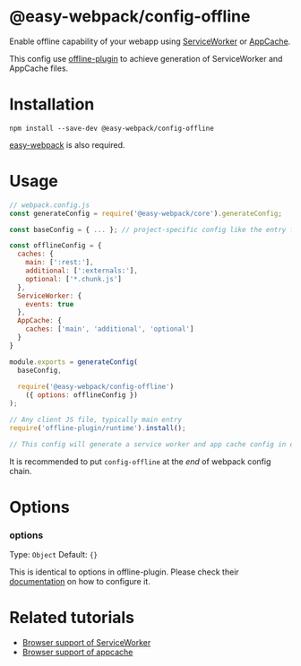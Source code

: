 # @easy-webpack/config-offline
Enable offline capability of your webapp using [ServiceWorker](https://developer.mozilla.org/en/docs/Web/API/Service_Worker_API) or [AppCache](https://developer.mozilla.org/en-US/docs/Web/HTML/Using_the_application_cache).

This config use [offline-plugin](https://github.com/NekR/offline-plugin) to achieve generation of ServiceWorker and AppCache files.

# Installation
```
npm install --save-dev @easy-webpack/config-offline
```

[easy-webpack](https://github.com/easy-webpack/core) is also required.

# Usage
```js
// webpack.config.js
const generateConfig = require('@easy-webpack/core').generateConfig;

const baseConfig = { ... }; // project-specific config like the entry file

const offlineConfig = {
  caches: {
    main: [':rest:'],
    additional: [':externals:'],
    optional: ['*.chunk.js']
  },
  ServiceWorker: {
    events: true
  },
  AppCache: {
    caches: ['main', 'additional', 'optional']
  }
}

module.exports = generateConfig(
  baseConfig,
  
  require('@easy-webpack/config-offline')
    ({ options: offlineConfig })
);

// Any client JS file, typically main entry
require('offline-plugin/runtime').install();

// This config will generate a service worker and app cache config in output path 
```

It is recommended to put `config-offline` at the _end_ of webpack config chain.

# Options
### options
Type: `Object` Default: `{}`

This is identical to options in offline-plugin. Please check their [documentation](https://github.com/NekR/offline-plugin#options) on how to configure it.  

# Related tutorials
 - [Browser support of ServiceWorker](http://caniuse.com/#feat=serviceworkers)
 - [Browser support of appcache](http://caniuse.com/#feat=offline-apps)
